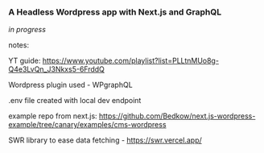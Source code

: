 ### A Headless Wordpress app with Next.js and GraphQL

_in progress_

notes:

YT guide: https://www.youtube.com/playlist?list=PLLtnMUo8g-Q4e3LvQn_J3Nkxs5-6FrddQ

Wordpress plugin used - WPgraphQL

.env file created with local dev endpoint

example repo from next.js: https://github.com/Bedkow/next.js-wordpress-example/tree/canary/examples/cms-wordpress

SWR library to ease data fetching - https://swr.vercel.app/